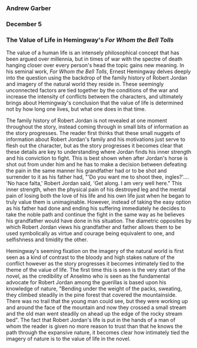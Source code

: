 ### Andrew Garber
### December 5
### The Value of Life in Hemingway's *For Whom the Bell Tolls*

The value of a human life is an intensely philosophical concept that has been argued over millennia, but in times of war with the spectre of death hanging closer over every person's head the topic gains new meaning. In his seminal work, *For Whom the Bell Tolls*, Ernest Hemingway delves deeply into the question using the backdrop of the family history of Robert Jordan and imagery of the natural world they reside in. These seemingly unconnected factors are tied together by the conditions of the war and increase the intensity of conflicts between the characters, and ultimately brings about Hemingway's conclusion that the value of life is determined not by how long one lives, but what one does in that time.

The family history of Robert Jordan is not revealed at one moment throughout the story, instead coming through in small bits of information as the story progresses. The reader first thinks that these small nuggets of information about Robert Jordan's family and his motivations just serve to flesh out the character, but as the story progresses it becomes clear that these details are key to understanding where Jordan finds his inner strength and his conviction to fight. This is best shown when after Jordan's horse is shot out from under him and he has to make a decision between defeating the pain in the same manner his grandfather had or to be shot and surrender to it as his father had, "'Do you want me to shoot thee, ingles?'.... 'No hace falta,' Robert Jordan said, 'Get along. I am very well here." This inner strength, when the physical pain of his destroyed leg and the mental pain of losing both the love of his life and his own life just when he began to truly value them is unimaginable. However, instead of taking the easy option as his father had done and ending his suffering immediately he decides to take the noble path and continue the fight in the same way as he believes his grandfather would have done in his situation. The diametric opposites by which Robert Jordan views his grandfather and father allows them to be used symbolically as virtue and courage being equivalent to one, and selfishness and timidity the other.

Hemingway's seeming fixation on the imagery of the natural world is first seen as a kind of contrast to the bloody and high stakes nature of the conflict however as the story progresses it becomes intimately tied to the theme of the value of life. The first time this is seen is the very start of the novel, as the credibility of Anselmo who is seen as the fundamental advocate for Robert Jordan among the guerillas is based upon his knowledge of nature, "Bending under the weight of the packs, sweating, they climbed steadily in the pine forest that covered the mountainside. There was no trail that the young man could see, but they were working up and around the face of the mountain and now they crossed a small stream and the old man went steadily on ahead up the edge of the rocky stream bed". The fact that Robert Jordan's life is put in the hands of a man of whom the reader is given no more reason to trust than that he knows the path through the expansive nature, it becomes clear how intimately tied the imagery of nature is to the value of life in the novel.